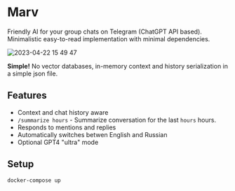 # Marv

Friendly AI for your group chats on Telegram (ChatGPT API based).
Minimalistic easy-to-read implementation with minimal dependencies.

![2023-04-22 15 49 47](https://user-images.githubusercontent.com/2821124/233803754-f312ad5e-7de4-4775-8038-05e0505cc1ca.jpg)


**Simple!** No vector databases, in-memory context and history serialization in a simple json file.

## Features

* Context and chat history aware
* `/summarize hours` - Summarize conversation for the last `hours` hours.
* Responds to mentions and replies
* Automatically switches betwen English and Russian
* Optional GPT4 "ultra" mode

## Setup
```
docker-compose up
```
